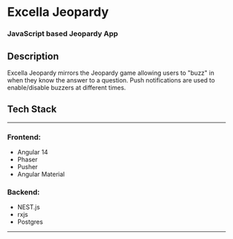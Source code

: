 # Excella Jeopardy

### JavaScript based Jeopardy App

## Description

<p>Excella Jeopardy mirrors the Jeopardy game allowing users to "buzz" in when they know the answer to a question.  Push notifications are used to enable/disable buzzers at different times.</p>

## Tech Stack
<hr/>

### Frontend: 
- Angular 14
- Phaser
- Pusher
- Angular Material


### Backend:
- NEST.js
- rxjs
- Postgres

<hr/>
